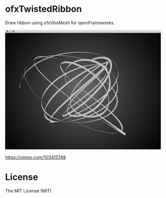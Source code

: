 ofxTwistedRibbon
================

Draw ribbon using ofxVboMesh for openFrameworks.

![screen](screenshot.jpg)

https://vimeo.com/103415748

# License

The MIT License (MIT)
